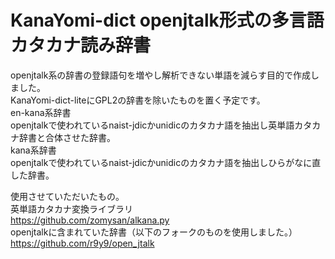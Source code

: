 # KanaYomi-dict openjtalk形式の多言語カタカナ読み辞書 
openjtalk系の辞書の登録語句を増やし解析できない単語を減らす目的で作成しました。  
KanaYomi-dict-liteにGPL2の辞書を除いたものを置く予定です。  
en-kana系辞書  
openjtalkで使われているnaist-jdicかunidicのカタカナ語を抽出し英単語カタカナ辞書と合体させた辞書。  
kana系辞書  
openjtalkで使われているnaist-jdicかunidicのカタカナ語を抽出しひらがなに直した辞書。 

使用させていただいたもの。  
英単語カタカナ変換ライブラリ  
https://github.com/zomysan/alkana.py  
openjtalkに含まれていた辞書（以下のフォークのものを使用しました。）  
https://github.com/r9y9/open_jtalk  
